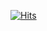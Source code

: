 [![Hits](https://hits.seeyoufarm.com/api/count/incr/badge.svg?url=https%3A%2F%2Fgithub.com%2Ficebear2n2%2Fhit-counter&count_bg=%230F3067&title_bg=%23003A9D&icon=&icon_color=%23E7E7E7&title=hits&edge_flat=false)](https://hits.seeyoufarm.com)
<br />
